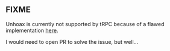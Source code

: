 ## FIXME

Unhoax is currently not supported by tRPC because of a flawed implementation [here](https://github.com/trpc/trpc/blob/main/packages/server/src/unstable-core-do-not-import/parser.ts#L99).

I would need to open PR to solve the issue, but well…
